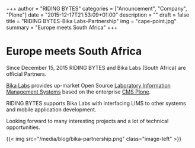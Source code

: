 +++
author = "RIDING BYTES"
categories = ["Anouncement", "Company", "Plone"]
date = "2015-12-17T21:53:09+01:00"
description = ""
draft = false
title = "RIDING BYTES-Bika Labs-Partnership"
img = "cape-point.jpg"
summary = "Europe meets South Africa"
+++

# Europe meets South Africa

<!-- {{< tweet 677201899674800129 >}} -->

Since December 15, 2015 RIDING BYTES and Bika Labs (South Africa) are official Partners.

[Bika Labs](http://bikalabs.com) provides up-market Open Source
[Laboratory Information Management Systems](https://en.wikipedia.org/wiki/Laboratory_information_management_system)
based on the enterprise [CMS Plone](https://plone.org).

RIDING BYTES supports Bika Labs with interfacing LIMS to other systems and
mobile application development.

Looking forward to many interesting projects and a lot of technical opportunities.

{{< img src="/media/blog/bika-partnership.png" class="image-left" >}}

<!-- {{< tweet 676372319506444288>}} -->

